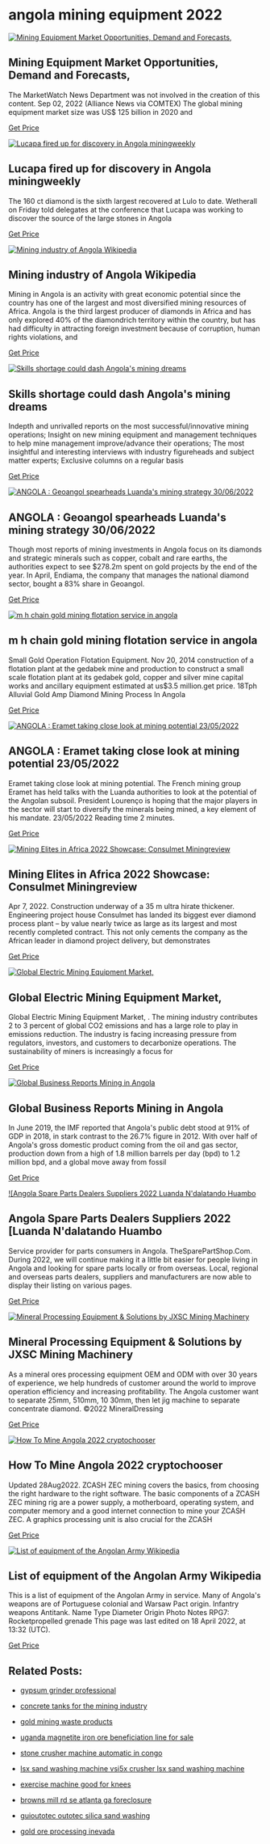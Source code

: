 # angola mining equipment 2022
<a href="https://mnn.zoosnet.net/LR/Chatpre.aspx?id=MNN94995150&p=https://vbl.co.za/" target="_blank">![Mining Equipment Market Opportunities, Demand and Forecasts, ](https://raw.githubusercontent.com/gcmcrusher/imgs/main/852.jpg)</a>
## Mining Equipment Market Opportunities, Demand and Forecasts, 
The MarketWatch News Department was not involved in the creation of this content. Sep 02, 2022 (Alliance News via COMTEX) The global mining equipment market size was US$ 125 billion in 2020 and 
<a href="https://mnn.zoosnet.net/LR/Chatpre.aspx?id=MNN94995150&p=https://vbl.co.za/" target="_blank">Get Price</a>
<a href="https://mnn.zoosnet.net/LR/Chatpre.aspx?id=MNN94995150&p=https://vbl.co.za/" target="_blank">![Lucapa fired up for discovery in Angola miningweekly](https://raw.githubusercontent.com/gcmcrusher/imgs/main/859.jpg)</a>
## Lucapa fired up for discovery in Angola miningweekly
The 160 ct diamond is the sixth largest recovered at Lulo to date. Wetherall on Friday told delegates at the conference that Lucapa was working to discover the source of the large stones in Angola 
<a href="https://mnn.zoosnet.net/LR/Chatpre.aspx?id=MNN94995150&p=https://vbl.co.za/" target="_blank">Get Price</a>
<a href="https://mnn.zoosnet.net/LR/Chatpre.aspx?id=MNN94995150&p=https://vbl.co.za/" target="_blank">![Mining industry of Angola Wikipedia](https://raw.githubusercontent.com/gcmcrusher/imgs/main/846.jpg)</a>
## Mining industry of Angola Wikipedia
Mining in Angola is an activity with great economic potential since the country has one of the largest and most diversified mining resources of Africa. Angola is the third largest producer of diamonds in Africa and has only explored 40% of the diamondrich territory within the country, but has had difficulty in attracting foreign investment because of corruption, human rights violations, and 
<a href="https://mnn.zoosnet.net/LR/Chatpre.aspx?id=MNN94995150&p=https://vbl.co.za/" target="_blank">Get Price</a>
<a href="https://mnn.zoosnet.net/LR/Chatpre.aspx?id=MNN94995150&p=https://vbl.co.za/" target="_blank">![Skills shortage could dash Angola's mining dreams](https://raw.githubusercontent.com/gcmcrusher/imgs/main/312.jpg)</a>
## Skills shortage could dash Angola's mining dreams
Indepth and unrivalled reports on the most successful/innovative mining operations; Insight on new mining equipment and management techniques to help mine management improve/advance their operations; The most insightful and interesting interviews with industry figureheads and subject matter experts; Exclusive columns on a regular basis
<a href="https://mnn.zoosnet.net/LR/Chatpre.aspx?id=MNN94995150&p=https://vbl.co.za/" target="_blank">Get Price</a>
<a href="https://mnn.zoosnet.net/LR/Chatpre.aspx?id=MNN94995150&p=https://vbl.co.za/" target="_blank">![ANGOLA : Geoangol spearheads Luanda's mining strategy 30/06/2022 ](https://raw.githubusercontent.com/gcmcrusher/imgs/main/832.jpg)</a>
## ANGOLA : Geoangol spearheads Luanda's mining strategy 30/06/2022 
Though most reports of mining investments in Angola focus on its diamonds and strategic minerals such as copper, cobalt and rare earths, the authorities expect to see $278.2m spent on gold projects by the end of the year. In April, Endiama, the company that manages the national diamond sector, bought a 83% share in Geoangol.
<a href="https://mnn.zoosnet.net/LR/Chatpre.aspx?id=MNN94995150&p=https://vbl.co.za/" target="_blank">Get Price</a>
<a href="https://mnn.zoosnet.net/LR/Chatpre.aspx?id=MNN94995150&p=https://vbl.co.za/" target="_blank">![m h chain gold mining flotation service in angola](https://raw.githubusercontent.com/gcmcrusher/imgs/main/693.jpg)</a>
## m h chain gold mining flotation service in angola
Small Gold Operation Flotation Equipment. Nov 20, 2014 construction of a flotation plant at the gedabek mine and production to construct a small scale flotation plant at its gedabek gold, copper and silver mine capital works and ancillary equipment estimated at us$3.5 million.get price. 18Tph Alluvial Gold Amp Diamond Mining Process In Angola
<a href="https://mnn.zoosnet.net/LR/Chatpre.aspx?id=MNN94995150&p=https://vbl.co.za/" target="_blank">Get Price</a>
<a href="https://mnn.zoosnet.net/LR/Chatpre.aspx?id=MNN94995150&p=https://vbl.co.za/" target="_blank">![ANGOLA : Eramet taking close look at mining potential 23/05/2022 ](https://raw.githubusercontent.com/gcmcrusher/imgs/main/469.jpg)</a>
## ANGOLA : Eramet taking close look at mining potential 23/05/2022 
Eramet taking close look at mining potential. The French mining group Eramet has held talks with the Luanda authorities to look at the potential of the Angolan subsoil. President Lourenço is hoping that the major players in the sector will start to diversify the minerals being mined, a key element of his mandate. 23/05/2022 Reading time 2 minutes.
<a href="https://mnn.zoosnet.net/LR/Chatpre.aspx?id=MNN94995150&p=https://vbl.co.za/" target="_blank">Get Price</a>
<a href="https://mnn.zoosnet.net/LR/Chatpre.aspx?id=MNN94995150&p=https://vbl.co.za/" target="_blank">![Mining Elites in Africa 2022 Showcase: Consulmet Miningreview](https://raw.githubusercontent.com/gcmcrusher/imgs/main/790.jpg)</a>
## Mining Elites in Africa 2022 Showcase: Consulmet Miningreview
Apr 7, 2022. Construction underway of a 35 m ultra hirate thickener. Engineering project house Consulmet has landed its biggest ever diamond process plant – by value nearly twice as large as its largest and most recently completed contract. This not only cements the company as the African leader in diamond project delivery, but demonstrates 
<a href="https://mnn.zoosnet.net/LR/Chatpre.aspx?id=MNN94995150&p=https://vbl.co.za/" target="_blank">Get Price</a>
<a href="https://mnn.zoosnet.net/LR/Chatpre.aspx?id=MNN94995150&p=https://vbl.co.za/" target="_blank">![Global Electric Mining Equipment Market, ](https://raw.githubusercontent.com/gcmcrusher/imgs/main/102.jpg)</a>
## Global Electric Mining Equipment Market, 
Global Electric Mining Equipment Market, . The mining industry contributes 2 to 3 percent of global CO2 emissions and has a large role to play in emissions reduction. The industry is facing increasing pressure from regulators, investors, and customers to decarbonize operations. The sustainability of miners is increasingly a focus for 
<a href="https://mnn.zoosnet.net/LR/Chatpre.aspx?id=MNN94995150&p=https://vbl.co.za/" target="_blank">Get Price</a>
<a href="https://mnn.zoosnet.net/LR/Chatpre.aspx?id=MNN94995150&p=https://vbl.co.za/" target="_blank">![Global Business Reports Mining in Angola](https://raw.githubusercontent.com/gcmcrusher/imgs/main/824.jpg)</a>
## Global Business Reports Mining in Angola
In June 2019, the IMF reported that Angola's public debt stood at 91% of GDP in 2018, in stark contrast to the 26.7% figure in 2012. With over half of Angola's gross domestic product coming from the oil and gas sector, production down from a high of 1.8 million barrels per day (bpd) to 1.2 million bpd, and a global move away from fossil 
<a href="https://mnn.zoosnet.net/LR/Chatpre.aspx?id=MNN94995150&p=https://vbl.co.za/" target="_blank">Get Price</a>
<a href="https://mnn.zoosnet.net/LR/Chatpre.aspx?id=MNN94995150&p=https://vbl.co.za/" target="_blank">![Angola Spare Parts Dealers Suppliers 2022 [Luanda N'dalatando Huambo ](https://raw.githubusercontent.com/gcmcrusher/imgs/main/615.jpg)</a>
## Angola Spare Parts Dealers Suppliers 2022 [Luanda N'dalatando Huambo 
Service provider for parts consumers in Angola. TheSparePartShop.Com. During 2022, we will continue making it a little bit easier for people living in Angola and looking for spare parts locally or from overseas. Local, regional and overseas parts dealers, suppliers and manufacturers are now able to display their listing on various pages.
<a href="https://mnn.zoosnet.net/LR/Chatpre.aspx?id=MNN94995150&p=https://vbl.co.za/" target="_blank">Get Price</a>
<a href="https://mnn.zoosnet.net/LR/Chatpre.aspx?id=MNN94995150&p=https://vbl.co.za/" target="_blank">![Mineral Processing Equipment & Solutions by JXSC Mining Machinery](https://raw.githubusercontent.com/gcmcrusher/imgs/main/691.jpg)</a>
## Mineral Processing Equipment & Solutions by JXSC Mining Machinery
As a mineral ores processing equipment OEM and ODM with over 30 years of experience, we help hundreds of customer around the world to improve operation efficiency and increasing profitability. The Angola customer want to separate 25mm, 510mm, 10 30mm, then let jig machine to separate concentrate diamond. ©2022 MineralDressing 
<a href="https://mnn.zoosnet.net/LR/Chatpre.aspx?id=MNN94995150&p=https://vbl.co.za/" target="_blank">Get Price</a>
<a href="https://mnn.zoosnet.net/LR/Chatpre.aspx?id=MNN94995150&p=https://vbl.co.za/" target="_blank">![How To Mine Angola 2022 cryptochooser](https://raw.githubusercontent.com/gcmcrusher/imgs/main/589.jpg)</a>
## How To Mine Angola 2022 cryptochooser
Updated 28Aug2022. ZCASH ZEC mining covers the basics, from choosing the right hardware to the right software. The basic components of a ZCASH ZEC mining rig are a power supply, a motherboard, operating system, and computer memory and a good internet connection to mine your ZCASH ZEC. A graphics processing unit is also crucial for the ZCASH 
<a href="https://mnn.zoosnet.net/LR/Chatpre.aspx?id=MNN94995150&p=https://vbl.co.za/" target="_blank">Get Price</a>
<a href="https://mnn.zoosnet.net/LR/Chatpre.aspx?id=MNN94995150&p=https://vbl.co.za/" target="_blank">![List of equipment of the Angolan Army Wikipedia](https://raw.githubusercontent.com/gcmcrusher/imgs/main/233.jpg)</a>
## List of equipment of the Angolan Army Wikipedia
This is a list of equipment of the Angolan Army in service. Many of Angola's weapons are of Portuguese colonial and Warsaw Pact origin. Infantry weapons Antitank. Name Type Diameter Origin Photo Notes RPG7: Rocketpropelled grenade This page was last edited on 18 April 2022, at 13:32 (UTC).
<a href="https://mnn.zoosnet.net/LR/Chatpre.aspx?id=MNN94995150&p=https://vbl.co.za/" target="_blank">Get Price</a>
## Related Posts:
* [gypsum grinder professional](gypsum%20grinder%20professional.md)
* [concrete tanks for the mining industry](concrete%20tanks%20for%20the%20mining%20industry.md)
* [gold mining waste products](gold%20mining%20waste%20products.md)
* [uganda magnetite iron ore beneficiation line for sale](uganda%20magnetite%20iron%20ore%20beneficiation%20line%20for%20sale.md)
* [stone crusher machine automatic in congo](stone%20crusher%20machine%20automatic%20in%20congo.md)
* [lsx sand washing machine vsi5x crusher lsx sand washing machine](lsx%20sand%20washing%20machine%20vsi5x%20crusher%20lsx%20sand%20washing%20machine.md)
* [exercise machine good for knees](exercise%20machine%20good%20for%20knees.md)
* [browns mill rd se atlanta ga foreclosure](browns%20mill%20rd%20se%20atlanta%20ga%20foreclosure.md)
* [guioutotec outotec silica sand washing](guioutotec%20outotec%20silica%20sand%20washing.md)
* [gold ore processing inevada](gold%20ore%20processing%20inevada.md)
